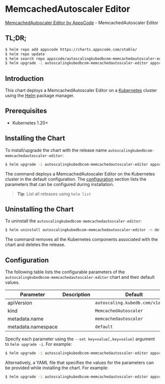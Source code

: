 # MemcachedAutoscaler Editor

[MemcachedAutoscaler Editor by AppsCode](https://appscode.com) - MemcachedAutoscaler Editor

## TL;DR;

```bash
$ helm repo add appscode https://charts.appscode.com/stable/
$ helm repo update
$ helm search repo appscode/autoscalingkubedbcom-memcachedautoscaler-editor --version=v0.19.0
$ helm upgrade -i autoscalingkubedbcom-memcachedautoscaler-editor appscode/autoscalingkubedbcom-memcachedautoscaler-editor -n default --create-namespace --version=v0.19.0
```

## Introduction

This chart deploys a MemcachedAutoscaler Editor on a [Kubernetes](http://kubernetes.io) cluster using the [Helm](https://helm.sh) package manager.

## Prerequisites

- Kubernetes 1.20+

## Installing the Chart

To install/upgrade the chart with the release name `autoscalingkubedbcom-memcachedautoscaler-editor`:

```bash
$ helm upgrade -i autoscalingkubedbcom-memcachedautoscaler-editor appscode/autoscalingkubedbcom-memcachedautoscaler-editor -n default --create-namespace --version=v0.19.0
```

The command deploys a MemcachedAutoscaler Editor on the Kubernetes cluster in the default configuration. The [configuration](#configuration) section lists the parameters that can be configured during installation.

> **Tip**: List all releases using `helm list`

## Uninstalling the Chart

To uninstall the `autoscalingkubedbcom-memcachedautoscaler-editor`:

```bash
$ helm uninstall autoscalingkubedbcom-memcachedautoscaler-editor -n default
```

The command removes all the Kubernetes components associated with the chart and deletes the release.

## Configuration

The following table lists the configurable parameters of the `autoscalingkubedbcom-memcachedautoscaler-editor` chart and their default values.

|     Parameter      | Description |                   Default                    |
|--------------------|-------------|----------------------------------------------|
| apiVersion         |             | <code>autoscaling.kubedb.com/v1alpha1</code> |
| kind               |             | <code>MemcachedAutoscaler</code>             |
| metadata.name      |             | <code>memcachedautoscaler</code>             |
| metadata.namespace |             | <code>default</code>                         |


Specify each parameter using the `--set key=value[,key=value]` argument to `helm upgrade -i`. For example:

```bash
$ helm upgrade -i autoscalingkubedbcom-memcachedautoscaler-editor appscode/autoscalingkubedbcom-memcachedautoscaler-editor -n default --create-namespace --version=v0.19.0 --set apiVersion=autoscaling.kubedb.com/v1alpha1
```

Alternatively, a YAML file that specifies the values for the parameters can be provided while
installing the chart. For example:

```bash
$ helm upgrade -i autoscalingkubedbcom-memcachedautoscaler-editor appscode/autoscalingkubedbcom-memcachedautoscaler-editor -n default --create-namespace --version=v0.19.0 --values values.yaml
```
